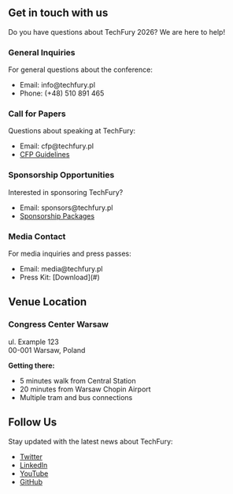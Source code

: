 <!--
.. title: Contact
.. slug: contact
.. date: 2025-10-02 12:00:00 UTC
.. tags:
.. category:
.. link:
.. description: Contact information for TechFury conference
.. type: text
-->

## Get in touch with us

Do you have questions about TechFury 2026? We are here to help!

<div class="row">
    <div class="col-md-6 mb-4">
        <div class="card h-100">
            <div class="card-header">
                <h3>General Inquiries</h3>
            </div>
            <div class="card-body">
                <p>For general questions about the conference:</p>
                <ul>
                    <li>Email: info@techfury.pl</li>
                    <li>Phone: (+48) 510 891 465</li>
                </ul>
            </div>
        </div>
    </div>
    <div class="col-md-6 mb-4">
        <div class="card h-100">
            <div class="card-header">
                <h3>Call for Papers</h3>
            </div>
            <div class="card-body">
                <p>Questions about speaking at TechFury:</p>
                <ul>
                    <li>Email: cfp@techfury.pl</li>
                    <li><a href="/en/cfp/">CFP Guidelines</a></li>
                </ul>
            </div>
        </div>
    </div>
</div>

<div class="row">
    <div class="col-md-6 mb-4">
        <div class="card h-100">
            <div class="card-header">
                <h3>Sponsorship Opportunities</h3>
            </div>
            <div class="card-body">
                <p>Interested in sponsoring TechFury?</p>
                <ul>
                    <li>Email: sponsors@techfury.pl</li>
                    <li><a href="/sponsors/">Sponsorship Packages</a></li>
                </ul>
            </div>
        </div>
    </div>
    <div class="col-md-6 mb-4">
        <div class="card h-100">
            <div class="card-header">
                <h3>Media Contact</h3>
            </div>
            <div class="card-body">
                <p>For media inquiries and press passes:</p>
                <ul>
                    <li>Email: media@techfury.pl</li>
                    <li>Press Kit: [Download](#)</li>
                </ul>
            </div>
        </div>
    </div>
</div>

## Venue Location

<div class="card mb-4">
    <div class="card-body">
        <h3>Congress Center Warsaw</h3>
        <p>ul. Example 123<br>00-001 Warsaw, Poland</p>
        <p><strong>Getting there:</strong></p>
        <ul>
            <li>5 minutes walk from Central Station</li>
            <li>20 minutes from Warsaw Chopin Airport</li>
            <li>Multiple tram and bus connections</li>
        </ul>
    </div>
</div>

## Follow Us

<div class="card mb-4">
    <div class="card-body">
        <p>Stay updated with the latest news about TechFury:</p>
        <ul>
            <li><a href="#">Twitter</a></li>
            <li><a href="#">LinkedIn</a></li>
            <li><a href="#">YouTube</a></li>
            <li><a href="#">GitHub</a></li>
        </ul>
    </div>
</div>